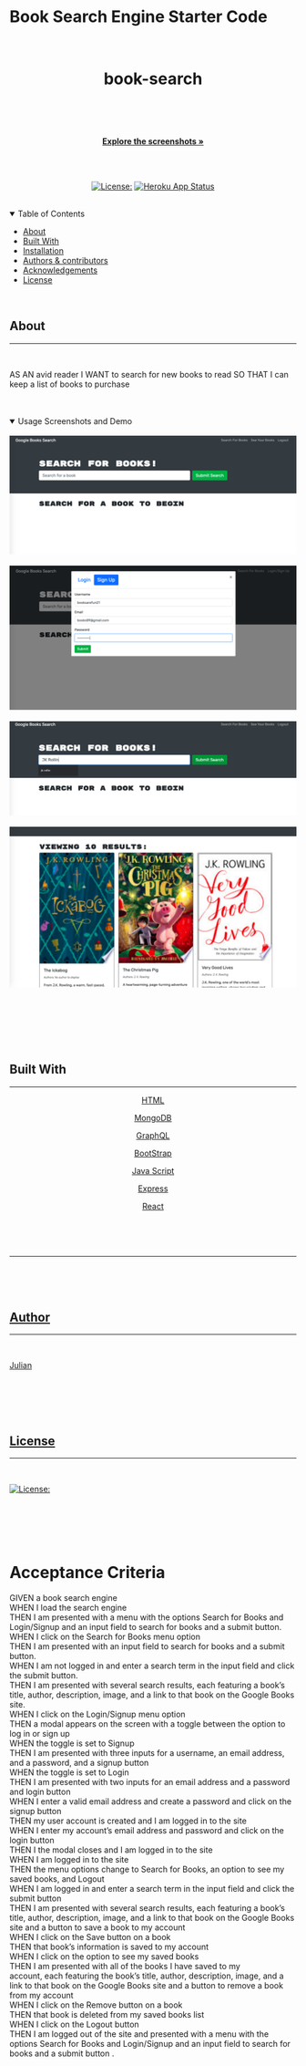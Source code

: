 # Book Search Engine Starter Code
<br/>
  
  <div align="center">
  

   
  <h1> book-search</h1>
   
  

<div align="center">
   
</div>

  <br/>
  <br/>
  <br/>
  
  <a href="#about"><strong>Explore the screenshots »</strong></a>
  <br/>
  <br/>
  
  </div>
  
  
  
  <div align="center">
  <br/>


  
   [![License:](https://img.shields.io/badge/License-MPL%202.0-brightgreen.svg)](https://opensource.org/licenses/MPL-2.0) [![Heroku App Status](https://img.shields.io/badge/%E2%86%91_Deploy_to-Heroku-7056bf.svg?style=flat)](https://secret-wave-99591.herokuapp.com/)
    
  </div>
  
  <br/>
  
  <details open="open">
  <summary>Table of Contents</summary>
  
  - [About](#about)
  - [Built With](#built-with)
  - [Installation](#installation)
  - [Authors & contributors](#authors--contributors)
  - [Acknowledgements](#Acknowledgements)
  - [License](#License) 
  
  </details>  
  
  <br/>
  
  
  
  ## About     
  ---

  <br/>

 
  AS AN avid reader
I WANT to search for new books to read
SO THAT I can keep a list of books to purchase 
    

  <br/>
  <br/>

  <details open="open">
  <summary>Usage Screenshots and Demo</summary>

  <br/> 
  
  <img src="img/sn1.png"/> 
  <br/>
  <br/>
  <img src="img/sn2.png"/>
  <br/>
  <br/>
  <img src="img/sn3.png">
   <br/>
  <br/>
  <img src="img/sn4.png">
  <br>
  
  <br>

<div align="center">
    </></a>
</div>

 <br>
  <br>

  </details>
  
  <br/>
  <br/>
  

<table align="center"></table>
<tr><td valign="top" width="35%"> </td>


<td valign="top" width="33%"></td>
<td valign="top" width="33%">
</td></tr></table>



  ## Built With

  ---
  <div align="center">


 <a href= https://developer.mozilla.org/en-US/docs/Web/HTML>HTML

 <a href= https://www.mongodb.com>MongoDB

  <a href= https://graphql.org> GraphQL

  <a href=https://getbootstrap.com> BootStrap

  <a href= https://javascript.com> Java Script

  <a href= https://expressjs.com> Express

  <a href= https://react.com> React
  



 




</div>


  <br/>




  <br/>
  <br/>
  
  
  ---

  <br/>


  <br/>
  <br/>
  
  
  ##  Author
  ---

  <br/>
   
  Julian
  
  <br/>
  <br/>
  



  <br/>
  <br/>
  
  ## License
  ---
  <br/>

[![License:](https://img.shields.io/badge/License-MPL%202.0-brightgreen.svg)](https://opensource.org/licenses/MPL-2.0)

 <br/>
 <br/>
 <br/>
 <br/>

# Acceptance Criteria
GIVEN a book search engine <br/>
WHEN I load the search engine<br/>
THEN I am presented with a menu with the options Search for Books and Login/Signup and an input field to search for books and a submit button.<br/>
WHEN I click on the Search for Books menu option<br/>
THEN I am presented with an input field to search for books and a submit button.<br/>
WHEN I am not logged in and enter a search term in the input field and click the submit button.<br/>
THEN I am presented with several search results, each featuring a book’s title, author, description, image, and a link to that book on the Google Books site.<br/>
WHEN I click on the Login/Signup menu option<br/>
THEN a modal appears on the screen with a toggle between the option to log in or sign up<br/>
WHEN the toggle is set to Signup<br/>
THEN I am presented with three inputs for a username, an email address, and a password, and a signup button<br/>
WHEN the toggle is set to Login<br/>
THEN I am presented with two inputs for an email address and a password and login button<br/>
WHEN I enter a valid email address and create a password and click on the signup button<br/>
THEN my user account is created and I am logged in to the site<br/>
WHEN I enter my account’s email address and password and click on the login button<br/>
THEN I the modal closes and I am logged in to the site<br/>
WHEN I am logged in to the site<br/>
THEN the menu options change to Search for Books, an option to see my saved books, and Logout<br/>
WHEN I am logged in and enter a search term in the input field and click the submit button<br/>
THEN I am presented with several search results, each featuring a book’s title, author, description, image, and a link to that book on the Google Books site and a button to save a book to my account<br/>
WHEN I click on the Save button on a book<br/>
THEN that book’s information is saved to my account<br/>
WHEN I click on the option to see my saved books<br/>
THEN I am presented with all of the books I have saved to my <br/> account, each featuring the book’s title, author, description, image, and a link to that book on the Google Books site and a button to remove a book from my account<br/>
WHEN I click on the Remove button on a book<br/>
THEN that book is deleted from my saved books list<br/>
WHEN I click on the Logout button<br/>
THEN I am logged out of the site and presented with a menu with the options Search for Books and Login/Signup and an input field to search for books and a submit button .